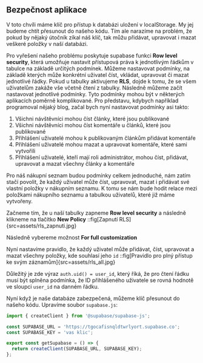 ## Bezpečnost aplikace

V toto chvíli máme klíč pro přístup k databázi uložení v localStorage. My jej budeme chtít přesunout do našeho kódu. Tím ale narazíme na problém, že pokud by nějaký útočník zíkal náš klíč, tak můžu přidávat, upravovat i mazat veškeré položky v naší databázi.

Pro vyřešení našeho problému poskytuje supabase funkci **Row level security**, která umožňuje nastavit přístupová práva k jednotlivým řádkům v tabulce na základě určitých podmínek. Můžeme nastavovat podmínky, na základě kterých může konkrétní uživatel číst, vkládat, upravovat či mazat jednotlivé řádky. Pokud u tabulky aktivujeme **RLS**, dojde k tomu, že se všem uživatelům zakáže vše včetně čtení z tabulky. Následně můžeme začít nastavovat jednotlivé podmínky. Tyto podmínky mohou být v některých aplikacích poměrně komplikované. Pro představu, kdybych například programoval nějaký blog, začal bych nyní nastavovat podmínky asi takto:

1. Všichni návštěvníci mohou číst články, které jsou publikované
1. Všichni návštěvníci mohou číst komentáře u článků, které jsou publikované
1. Přihlášení uživatelé mohou k publikovaným článkům přidávat komentáře
1. Přihlášení uživatelé mohou mazat a upravovat komentáře, které sami vytvořili
1. Přihlášení uživatelé, kteří mají roli administrátor, mohou číst, přidávat, upravovat a mazat všechny články a komentáře

Pro náš nákupní seznam budou podmínky celkem jednoduché, nám zatím stačí povolit, že každý uživatel může číst, upravovat, mazat i přidávat své vlastní položky v nákupním seznamu. K tomu se nám bude hodit relace mezi položkami nákupního seznamu a tabulkou uživatelů, které již máme vytvořeny.

Začneme tím, že u naší tabulky zapneme **Row level security** a následně klikneme na tlačítko **New Policy**
::fig[Zapnutí RLS]{src=assets/rls_zapnuti.jpg}

Následně vybereme možnost **For full customization**

Nyní nastavíme pravidlo, že každý uživatel může přidávat, číst, upravovat a mazat všechny položky, kde souhlasí jeho `id`
::fig[Pravidlo pro plný přístup ke svým záznamům]{src=assets/rls_all.jpg}

Důležitý je zde výraz `auth.uid() = user_id`, který říká, že pro čtení řádku musí být splněna podmínka, že ID přihlášeného uživatele se rovná hodnotě ve sloupci `user_id` na danném řádku.

Nyní když je naše databáze zabezpečená, můžeme klíč přesunout do našeho kódu. Upravíme soubor `supabase.js`:

```js
import { createClient } from '@supabase/supabase-js';

const SUPABASE_URL = 'https://tgocafisnqldtwrlyort.supabase.co';
const SUPABASE_KEY = 'vas klic';

export const getSupabase = () => {
  return createClient(SUPABASE_URL, SUPABASE_KEY);
};
```
